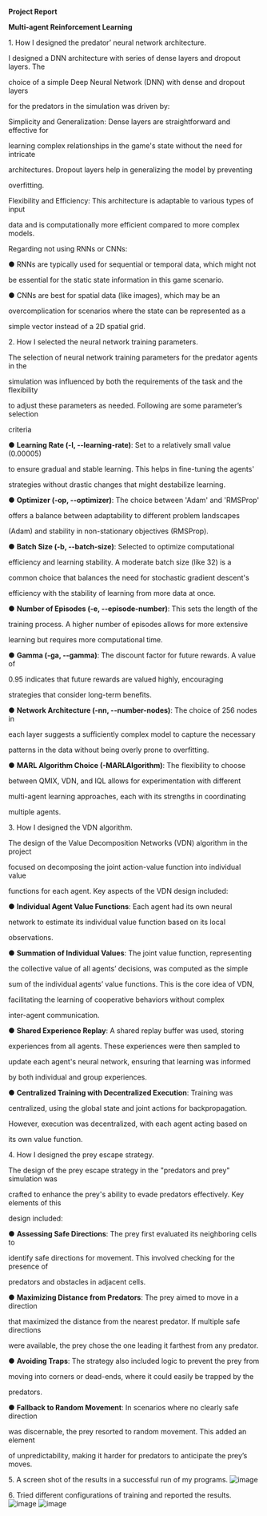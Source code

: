 ﻿<a name="br1"></a> 

**Project Report**

**Multi-agent Reinforcement Learning**

1\. How I designed the predator’ neural network architecture.

I designed a DNN architecture with series of dense layers and dropout layers. The

choice of a simple Deep Neural Network (DNN) with dense and dropout layers

for the predators in the simulation was driven by:

Simplicity and Generalization: Dense layers are straightforward and effective for

learning complex relationships in the game's state without the need for intricate

architectures. Dropout layers help in generalizing the model by preventing

overfitting.

Flexibility and Efficiency: This architecture is adaptable to various types of input

data and is computationally more efficient compared to more complex models.

Regarding not using RNNs or CNNs:

● RNNs are typically used for sequential or temporal data, which might not

be essential for the static state information in this game scenario.

● CNNs are best for spatial data (like images), which may be an

overcomplication for scenarios where the state can be represented as a

simple vector instead of a 2D spatial grid.

2\. How I selected the neural network training parameters.

The selection of neural network training parameters for the predator agents in the

simulation was influenced by both the requirements of the task and the flexibility

to adjust these parameters as needed. Following are some parameter’s selection

criteria

● **Learning Rate (-l, --learning-rate)**: Set to a relatively small value (0.00005)

to ensure gradual and stable learning. This helps in fine-tuning the agents'

strategies without drastic changes that might destabilize learning.

● **Optimizer (-op, --optimizer)**: The choice between 'Adam' and 'RMSProp'

offers a balance between adaptability to different problem landscapes

(Adam) and stability in non-stationary objectives (RMSProp).



<a name="br2"></a> 

● **Batch Size (-b, --batch-size)**: Selected to optimize computational

efficiency and learning stability. A moderate batch size (like 32) is a

common choice that balances the need for stochastic gradient descent's

efficiency with the stability of learning from more data at once.

● **Number of Episodes (-e, --episode-number)**: This sets the length of the

training process. A higher number of episodes allows for more extensive

learning but requires more computational time.

● **Gamma (-ga, --gamma)**: The discount factor for future rewards. A value of

0\.95 indicates that future rewards are valued highly, encouraging

strategies that consider long-term benefits.

● **Network Architecture (-nn, --number-nodes)**: The choice of 256 nodes in

each layer suggests a sufficiently complex model to capture the necessary

patterns in the data without being overly prone to overfitting.

● **MARL Algorithm Choice (-MARLAlgorithm)**: The flexibility to choose

between QMIX, VDN, and IQL allows for experimentation with different

multi-agent learning approaches, each with its strengths in coordinating

multiple agents.

3\. How I designed the VDN algorithm.

The design of the Value Decomposition Networks (VDN) algorithm in the project

focused on decomposing the joint action-value function into individual value

functions for each agent. Key aspects of the VDN design included:

● **Individual Agent Value Functions**: Each agent had its own neural

network to estimate its individual value function based on its local

observations.

● **Summation of Individual Values**: The joint value function, representing

the collective value of all agents’ decisions, was computed as the simple

sum of the individual agents’ value functions. This is the core idea of VDN,

facilitating the learning of cooperative behaviors without complex

inter-agent communication.

● **Shared Experience Replay**: A shared replay buffer was used, storing

experiences from all agents. These experiences were then sampled to

update each agent's neural network, ensuring that learning was informed

by both individual and group experiences.

● **Centralized Training with Decentralized Execution**: Training was

centralized, using the global state and joint actions for backpropagation.

However, execution was decentralized, with each agent acting based on

its own value function.



<a name="br3"></a> 

4\. How I designed the prey escape strategy.

The design of the prey escape strategy in the "predators and prey" simulation was

crafted to enhance the prey's ability to evade predators effectively. Key elements of this

design included:

● **Assessing Safe Directions**: The prey first evaluated its neighboring cells to

identify safe directions for movement. This involved checking for the presence of

predators and obstacles in adjacent cells.

● **Maximizing Distance from Predators**: The prey aimed to move in a direction

that maximized the distance from the nearest predator. If multiple safe directions

were available, the prey chose the one leading it farthest from any predator.

● **Avoiding Traps**: The strategy also included logic to prevent the prey from

moving into corners or dead-ends, where it could easily be trapped by the

predators.

● **Fallback to Random Movement**: In scenarios where no clearly safe direction

was discernable, the prey resorted to random movement. This added an element

of unpredictability, making it harder for predators to anticipate the prey’s moves.

5\. A screen shot of the results in a successful run of my programs.
![image](https://github.com/aaqmarr2001/MARL-Predator-Prey/assets/91699635/0a997ad1-961c-45c4-9370-30f33421fb57)


6\. Tried different configurations of training and reported the results.
![image](https://github.com/aaqmarr2001/MARL-Predator-Prey/assets/91699635/06f2f44e-8be8-4fdd-9f9c-02bdd7032c31)
![image](https://github.com/aaqmarr2001/MARL-Predator-Prey/assets/91699635/c2aae8fc-f7f6-4722-b3cb-6a86659ae589)

